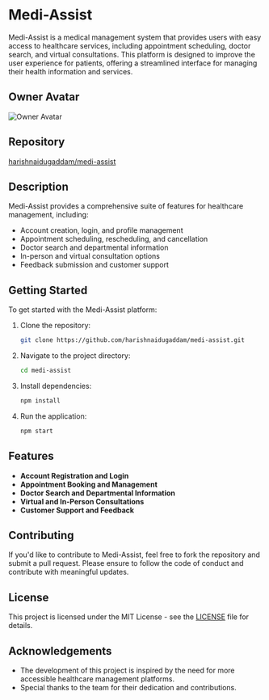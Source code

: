 # Medi-Assist

Medi-Assist is a medical management system that provides users with easy access to healthcare services, including appointment scheduling, doctor search, and virtual consultations. This platform is designed to improve the user experience for patients, offering a streamlined interface for managing their health information and services.

## Owner Avatar
![Owner Avatar](https://avatars.githubusercontent.com/harishnaidugaddam)

## Repository
[harishnaidugaddam/medi-assist](https://github.com/harishnaidugaddam/medi-assist)

## Description
Medi-Assist provides a comprehensive suite of features for healthcare management, including:

- Account creation, login, and profile management
- Appointment scheduling, rescheduling, and cancellation
- Doctor search and departmental information
- In-person and virtual consultation options
- Feedback submission and customer support

## Getting Started

To get started with the Medi-Assist platform:

1. Clone the repository:
    ```bash
    git clone https://github.com/harishnaidugaddam/medi-assist.git
    ```

2. Navigate to the project directory:
    ```bash
    cd medi-assist
    ```

3. Install dependencies:
    ```bash
    npm install
    ```

4. Run the application:
    ```bash
    npm start
    ```

## Features

- **Account Registration and Login**
- **Appointment Booking and Management**
- **Doctor Search and Departmental Information**
- **Virtual and In-Person Consultations**
- **Customer Support and Feedback**

## Contributing

If you'd like to contribute to Medi-Assist, feel free to fork the repository and submit a pull request. Please ensure to follow the code of conduct and contribute with meaningful updates.

## License

This project is licensed under the MIT License - see the [LICENSE](LICENSE) file for details.

## Acknowledgements

- The development of this project is inspired by the need for more accessible healthcare management platforms.
- Special thanks to the team for their dedication and contributions.
